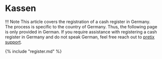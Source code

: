 # Kassen

!!! Note 
    This article covers the registration of a cash register in Germany. 
    The process is specific to the country of Germany. 
    Thus, the following page is only provided in German. 
    If you require assistance with registering a cash register in Germany and do not speak German, feel free reach out to [pretix support](mailto:support@pretix.eu). 

{% include "register.md" %}